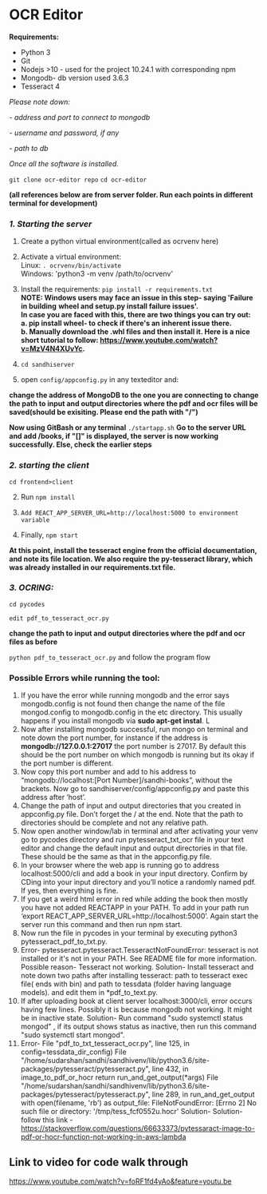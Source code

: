 # OCR Editor
**Requirements:**
- Python 3
- Git
- Nodejs >10 - used for the project 10.24.1 with corresponding npm
- Mongodb- db version used 3.6.3
- Tesseract 4

*Please note down:*

*- address and port to connect to mongodb*

*- username and password, if any*

*- path to db*


*Once all the software is installed.*


` git clone ocr-editor repo `
` cd ocr-editor `


**(all references below are from server folder. Run each points in different terminal for development)**

### *1. Starting the server*

1. Create a python virtual environment(called as ocrvenv here)
1. Activate a virtual environment:<br /> 
        Linux: `. ocrvenv/bin/activate`<br />
        Windows: 'python3 -m venv /path/to/ocrvenv'

2. Install the requirements:
        `pip install -r requirements.txt`<br />
**NOTE: Windows users may face an issue in this step- saying 'Failure in building**
**wheel and setup.py install failure issues'. <br />In case you are faced with this, there are two things you can try out:**<br />
  **a. pip install wheel- to check if there's an inherent issue there.**<br />
  **b. Manually download the .whl files and then install it. Here is a nice short tutorial to follow: https://www.youtube.com/watch?v=MzV4N4XUvYc.**

3. `cd sandhiserver`

4. open `config/appconfig.py` in any texteditor and:


**change the address of MongoDB to the one you are connecting to**
**change the path to input and output directories where the pdf and ocr files will be saved(should be exisiting. Please end the path with "/")**

**Now using GitBash or any terminal**
`./startapp.sh`
**Go to the server URL and add /books, if "[]" is displayed, the server is now working successfully. Else, check the earlier steps**
 
### *2. starting the client*
`cd frontend>client`

2. Run `npm install`

3. `Add REACT_APP_SERVER_URL=http://localhost:5000 to environment variable`

4. Finally, `npm start`

**At this point, install the tesseract engine from the official documentation, and note its file location. We also require the py-tesseract library, which was already installed in our requirements.txt file.**

### *3. OCRING:*
`cd pycodes`

`edit pdf_to_tesseract_ocr.py`

**change the path to input and output directories where the pdf and ocr files  as before**

`python pdf_to_tesseract_ocr.py` and follow the program flow


### Possible Errors while running the tool:

1. If you have the error while running mongodb and the error says mongodb.config is not found then change the name of the file mongod.config to mongodb.config in the etc directory. This usually happens if you install mongodb via **sudo apt-get instal**. L
2. Now after installing mongodb successful, run mongo on terminal and note down the port number, for instance if the address is **mongodb://127.0.0.1:27017** the port number is 27017. By default this should be the port number on which mongodb is running but its okay if the port number is different. 
3. Now copy this port number and add to his address to “mongodb://localhost:[Port Number]/sandhi-books”, without the brackets. Now go to sandhiserver/config/appconfig.py and paste this address after ‘host’.
4. Change the path of input and output directories that you created in appconfig.py file. Don’t forget the / at the end. Note that the path to directories should be complete and not any relative path.
5. Now open another window/lab in terminal and after activating your venv go to pycodes directory and run pytesseract_txt_ocr file in your text editor and change the default input and output directories in that file. These should be the same as that in the appconfig.py file.
6. In your browser where the web app is running go to address localhost:5000/cli and add a book in your input directory. Confirm by CDing into your input directory and you’ll notice a randomly named pdf. If yes, then everything is fine.
7. If you get a weird html error in red while adding the book then mostly you have not added REACTAPP in your PATH. To add in your path run ‘export REACT_APP_SERVER_URL=http://localhost:5000’. Again start the server run this command and then run npm start. 
8. Now run the file in pycodes in your terminal by executing python3 pytesseract_pdf_to_txt.py.
9. Error- pytesseract.pytesseract.TesseractNotFoundError: tesseract is not installed or it's not in your PATH. See README file for more information.
Possible reason- Tesseract not working. 
Solution- Install tesseract and note down two paths after installing tesseract: path to tesseract exec file( ends with bin) and path to tessdata (folder having language models). and edit them in 
*pdf_to_text.py.
10. If after uploading book at client server localhost:3000/cli, error occurs having few lines. 
Possibly it is because mongodb not working. It might be in inactive state.
Solution- Run command "sudo systemctl status mongod" , if its output shows status as inactive, then run this command "sudo systemctl start mongod". 
11. Error- File "pdf_to_txt_tesseract_ocr.py", line 125, in <module>
    config=tessdata_dir_config)
  File "/home/sudarshan/sandhi/sandhivenv/lib/python3.6/site-packages/pytesseract/pytesseract.py", line 432, in image_to_pdf_or_hocr
    return run_and_get_output(*args)
  File "/home/sudarshan/sandhi/sandhivenv/lib/python3.6/site-packages/pytesseract/pytesseract.py", line 289, in run_and_get_output
    with open(filename, 'rb') as output_file:
FileNotFoundError: [Errno 2] No such file or directory: '/tmp/tess_fcf0552u.hocr'
Solution- Solution- follow this link - https://stackoverflow.com/questions/66633373/pytessaract-image-to-pdf-or-hocr-function-not-working-in-aws-lambda
        

## Link to video for code walk through
https://www.youtube.com/watch?v=foRF1fd4yAo&feature=youtu.be

